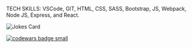 TECH SKILLS: VSCode, GIT, HTML, CSS, SASS, Bootstrap, JS, Webpack, Node JS, Express, and React. 

<img src="https://readme-jokes.vercel.app/api" alt="Jokes Card" />


<a target="_blank" href="https://www.codewars.com/r/C6HkBg"><img src="https://www.codewars.com/users/zachinjapan/badges/small" alt="codewars badge small" /></a>
  
